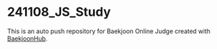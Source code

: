 # 241108_JS_Study
This is an auto push repository for Baekjoon Online Judge created with [BaekjoonHub](https://github.com/BaekjoonHub/BaekjoonHub).
